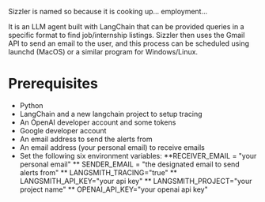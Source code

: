 Sizzler is named so because it is cooking up... employment...

It is an LLM agent built with LangChain that can be provided queries in a specific format to find job/internship listings. Sizzler then uses the Gmail API to send an email to the user, and this process can be scheduled using launchd (MacOS) or a similar program for Windows/Linux.

# Prerequisites
* Python
* LangChain and a new langchain project to setup tracing
* An OpenAI developer account and some tokens
* Google developer account
* An email address to send the alerts from
* An email address (your personal email) to receive emails
* Set the following six environment variables:
  **RECEIVER_EMAIL = "your personal email"
  ** SENDER_EMAIL = "the designated email to send alerts from"
  ** LANGSMITH_TRACING="true"
  ** LANGSMITH_API_KEY="your api key"
  ** LANGSMITH_PROJECT="your project name"
  ** OPENAI_API_KEY="your openai api key"
